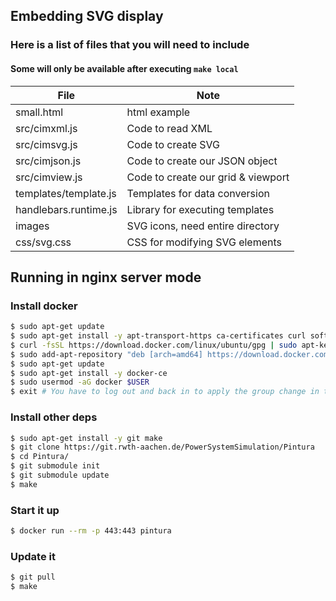 
## Embedding SVG display ##

### Here is a list of files that you will need to include ###

#### Some will only be available after executing `make local` ####

| File                  | Note                               |
| -------------         | -------------                      |
| small.html            | html example                       |
| src/cimxml.js         | Code to read XML                   |
| src/cimsvg.js         | Code to create SVG                 |
| src/cimjson.js        | Code to create our JSON object     |
| src/cimview.js        | Code to create our grid & viewport |
| templates/template.js | Templates for data conversion      |
| handlebars.runtime.js | Library for executing templates    |
| images                | SVG icons, need entire directory   |
| css/svg.css           | CSS for modifying SVG elements     |

## Running in nginx server mode ##

### Install docker ###
```bash
$ sudo apt-get update
$ sudo apt-get install -y apt-transport-https ca-certificates curl software-properties-common
$ curl -fsSL https://download.docker.com/linux/ubuntu/gpg | sudo apt-key add -
$ sudo add-apt-repository "deb [arch=amd64] https://download.docker.com/linux/ubuntu $(lsb_release -cs) stable"
$ sudo apt-get update
$ sudo apt-get install -y docker-ce
$ sudo usermod -aG docker $USER
$ exit # You have to log out and back in to apply the group change in the previous step
```

### Install other deps ###
```bash
$ sudo apt-get install -y git make
$ git clone https://git.rwth-aachen.de/PowerSystemSimulation/Pintura
$ cd Pintura/
$ git submodule init
$ git submodule update
$ make
```

### Start it up ###
```bash
$ docker run --rm -p 443:443 pintura
```

### Update it ###
```bash
$ git pull
$ make
```
